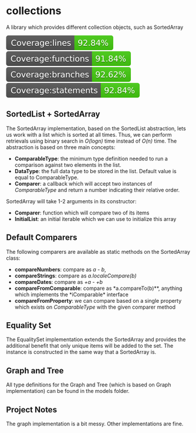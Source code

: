 # collections

A library which provides different collection objects, such as SortedArray

![Coverage lines](./coverage/badge-lines.svg)
![Coverage functions](./coverage/badge-functions.svg)
![Coverage branches](./coverage/badge-branches.svg)
![Coverage statements](./coverage/badge-statements.svg)

## SortedList + SortedArray

The SortedArray implementation, based on the SortedList abstraction, lets us work with a list which is sorted at all times. Thus, we can perform retrievals using binary search in _O(logn)_ time instead of _O(n)_ time. The abstraction is based on three main concepts:

-   **ComparableType**: the minimum type definition needed to run a comparison against two elements in the list.
-   **DataType**: the full data type to be stored in the list. Default value is equal to ComparableType.
-   **Comparer**: a callback which will accept two instances of _ComparableType_ and return a number indicating their relative order.

SortedArray will take 1-2 arguments in its constructor:

-   **Comparer**: function which will compare two of its items
-   **InitialList**: an initial iterable which we can use to initialize this array

## Default Comparers

The following comparers are available as static methods on the SortedArray class:

-   **compareNumbers**: compare as _a - b_,
-   **compareStrings**: compare as _a.localeCompare(b)_
-   **compareDates**: compare as _+a - +b_
-   **compareFromComparable**: compare as *a.compareTo(b)\*\*, anything which implements the *iComparable\* interface
-   **compareFromProperty**: we can compare based on a single property which exists on _ComparableType_ with the given comparer method

## Equality Set

The EqualitySet implementation extends the SortedArray and provides the additional benefit that only unique items will be added to the set. The instance is constructed in the same way that a SortedArray is.

## Graph and Tree

All type definitions for the Graph and Tree (which is based on Graph implementation) can be found in the models folder.

## Project Notes
The graph implementation is a bit messy. Other implementations are fine.